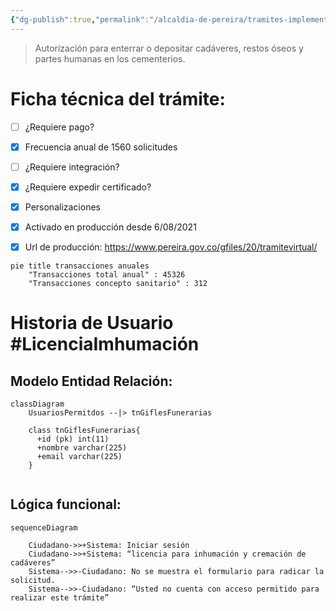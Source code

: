 ```yaml
---
{"dg-publish":true,"permalink":"/alcaldia-de-pereira/tramites-implementados/tramite-licencia-de-cremacion-e-inhumacion-de-cadaveres/"}
---
```



>Autorización para enterrar o depositar cadáveres, restos óseos y partes humanas en los cementerios.

# Ficha técnica del trámite:

- [ ] ¿Requiere pago?  
- [x] Frecuencia anual de 1560 solicitudes
- [ ] ¿Requiere integración?
- [x] ¿Requiere expedir certificado?
- [x] Personalizaciones
- [x] Activado en producción desde 6/08/2021
- [x] Url de producción: https://www.pereira.gov.co/gfiles/20/tramitevirtual/




```mermaid
pie title transacciones anuales
    "Transacciones total anual" : 45326
    "Transacciones concepto sanitario" : 312
```



# Historia de Usuario #LicenciaImhumación


## Modelo Entidad Relación: 

``` mermaid 
classDiagram
    UsuariosPermitdos --|> tnGiflesFunerarias
  
    class tnGiflesFunerarias{
      +id (pk) int(11)
      +nombre varchar(225)
      +email varchar(225)  
    }
   
```

## Lógica funcional:


``` mermaid 
sequenceDiagram

    Ciudadano->>+Sistema: Iniciar sesión
    Ciudadano->>+Sistema: “licencia para inhumación y cremación de cadáveres”
    Sistema-->>-Ciudadano: No se muestra el formulario para radicar la solicitud.
    Sistema-->>-Ciudadano: “Usted no cuenta con acceso permitido para realizar este trámite”

```